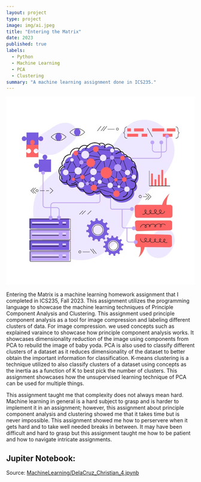 ```yaml
---
layout: project
type: project
image: img/ai.jpeg
title: "Entering the Matrix"
date: 2023
published: true
labels:
  - Python
  - Machine Learning
  - PCA
  - Clustering
summary: "A machine learning assignment done in ICS235."
---
```


<img class="img-fluid" src="../img/ai.jpeg">

Entering the Matrix is a machine learning homework assignment that I completed in ICS235, Fall 2023. This assignment utilizes the programming language to showcase the machine learning techniques of Principle Component Analysis and Clustering. This assignment used principle component analysis as a tool for image compression and labeling different clusters of data. For image compression. we used concepts such as explained varaince to showcase how principle component analysis works. It showcases dimensionality reduction of the image using components from PCA to rebuild the image of baby yoda. PCA is also used to classify different clusters of a dataset as it reduces dimensionality of the dataset to better obtain the important information for classification. K-means clustering is a technique utilized to also classify clusters of a dataset using concepts as the inertia as a function of K to best pick the number of clusters. This assignment showcases how the unsupervised learning technique of PCA can be used for multiple things. 

This assignment taught me that complexity does not always mean hard. Machine learning in general is a hard subject to grasp and is harder to implement it in an assignment; however, this assignment about principle component analysis and clustering showed me that it takes time but is never impossible. This assignment showed me how to perservere when it gets hard and to take well needed breaks in between. It may have been difficult and hard to grasp but this assignment taught me how to be patient and how to navigate intricate assignments. 

## Jupiter Notebook:

<script src="https://emgithub.com/embed-v2.js?target=https%3A%2F%2Fgithub.com%2Fcdc21%2FDataVisualization%2Fblob%2F5bdd26532ab03a6235a21c7c1d8fab62fdfb5a9d%2FFinal_Project.html&style=default&type=markdown&showBorder=on&showLineNumbers=on&showFileMeta=on&showFullPath=on&showCopy=on"></script>
 
Source: <a href="https://github.com/cdc21/MachineLearning/blob/main/DelaCruz_Christian_4.ipynb">MachineLearning/DelaCruz_Christian_4.jpynb</a>
